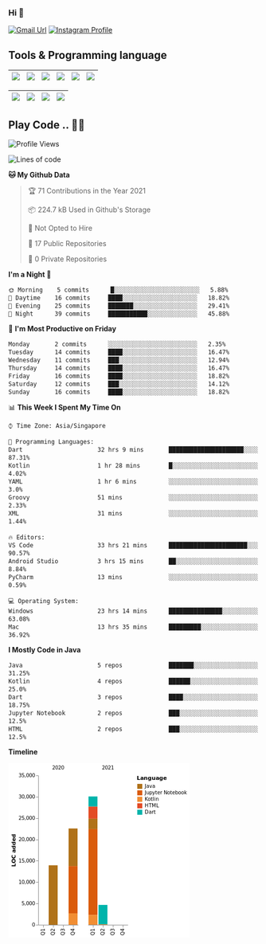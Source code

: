### Hi 👋
[![Gmail Url](https://img.shields.io/twitter/url?label=Goggxi@gmail.com&logo=gmail&style=social&url=http%3A%2F%2Fmailto%3Acontact.Goggxi@gmail.com)](mailto:Goggxi@gmail.com) [![Instagram Profile](https://img.shields.io/twitter/url?label=moh_rifkan&logo=instagram&style=social&url=https://www.instagram.com/moh_rifkan/)](https://www.instagram.com/moh_rifkan/)

## Tools & Programming language
| [<img src="https://miro.medium.com/max/2800/1*UpiyYV4onPs4emx-whdVHA.png" width="50">]() | [<img src="https://cdn.svgporn.com/logos/flutter.svg" width="50">]() | [<img src="https://cdn.svgporn.com/logos/jupyter.svg" width="50">]() | [<img src="https://cdn.svgporn.com/logos/mysql.svg" width="50">]() | <img src="https://cdn.svgporn.com/logos/postgresql.svg" width="50"/> | <img src="https://cdn.svgporn.com/logos/firebase.svg" width="50"/>
|-----|----|----|----|----|----|

|[<img src="https://cdn.svgporn.com/logos/kotlin.svg" width="50">]() | [<img src="https://cdn.svgporn.com/logos/java.svg" width="50">]() | [<img src="https://cdn.svgporn.com/logos/dart.svg" width="50">]() | [<img src="https://cdn.svgporn.com/logos/python.svg" width="50">]() |
|---|---|---|---|


## Play Code .. 💬🚀

<!--START_SECTION:waka-->
![Profile Views](http://img.shields.io/badge/Profile%20Views-0-blue)

![Lines of code](https://img.shields.io/badge/From%20Hello%20World%20I%27ve%20Written-71230%20lines%20of%20code-blue)

**🐱 My Github Data** 

> 🏆 71 Contributions in the Year 2021
 > 
> 📦 224.7 kB Used in Github's Storage 
 > 
> 🚫 Not Opted to Hire
 > 
> 📜 17 Public Repositories 
 > 
> 🔑 0 Private Repositories  
 > 
**I'm a Night 🦉** 

```text
🌞 Morning    5 commits      █░░░░░░░░░░░░░░░░░░░░░░░░   5.88% 
🌆 Daytime    16 commits     ████░░░░░░░░░░░░░░░░░░░░░   18.82% 
🌃 Evening    25 commits     ███████░░░░░░░░░░░░░░░░░░   29.41% 
🌙 Night      39 commits     ███████████░░░░░░░░░░░░░░   45.88%

```
📅 **I'm Most Productive on Friday** 

```text
Monday       2 commits      ░░░░░░░░░░░░░░░░░░░░░░░░░   2.35% 
Tuesday      14 commits     ████░░░░░░░░░░░░░░░░░░░░░   16.47% 
Wednesday    11 commits     ███░░░░░░░░░░░░░░░░░░░░░░   12.94% 
Thursday     14 commits     ████░░░░░░░░░░░░░░░░░░░░░   16.47% 
Friday       16 commits     ████░░░░░░░░░░░░░░░░░░░░░   18.82% 
Saturday     12 commits     ███░░░░░░░░░░░░░░░░░░░░░░   14.12% 
Sunday       16 commits     ████░░░░░░░░░░░░░░░░░░░░░   18.82%

```


📊 **This Week I Spent My Time On** 

```text
⌚︎ Time Zone: Asia/Singapore

💬 Programming Languages: 
Dart                     32 hrs 9 mins       █████████████████████░░░░   87.31% 
Kotlin                   1 hr 28 mins        █░░░░░░░░░░░░░░░░░░░░░░░░   4.02% 
YAML                     1 hr 6 mins         ░░░░░░░░░░░░░░░░░░░░░░░░░   3.0% 
Groovy                   51 mins             ░░░░░░░░░░░░░░░░░░░░░░░░░   2.33% 
XML                      31 mins             ░░░░░░░░░░░░░░░░░░░░░░░░░   1.44%

🔥 Editors: 
VS Code                  33 hrs 21 mins      ██████████████████████░░░   90.57% 
Android Studio           3 hrs 15 mins       ██░░░░░░░░░░░░░░░░░░░░░░░   8.84% 
PyCharm                  13 mins             ░░░░░░░░░░░░░░░░░░░░░░░░░   0.59%

💻 Operating System: 
Windows                  23 hrs 14 mins      ███████████████░░░░░░░░░░   63.08% 
Mac                      13 hrs 35 mins      █████████░░░░░░░░░░░░░░░░   36.92%

```

**I Mostly Code in Java** 

```text
Java                     5 repos             ███████░░░░░░░░░░░░░░░░░░   31.25% 
Kotlin                   4 repos             ██████░░░░░░░░░░░░░░░░░░░   25.0% 
Dart                     3 repos             ████░░░░░░░░░░░░░░░░░░░░░   18.75% 
Jupyter Notebook         2 repos             ███░░░░░░░░░░░░░░░░░░░░░░   12.5% 
HTML                     2 repos             ███░░░░░░░░░░░░░░░░░░░░░░   12.5%

```


**Timeline**

![Chart not found](https://raw.githubusercontent.com/Goggxi/Goggxi/main/charts/bar_graph.png) 


<!--END_SECTION:waka-->
